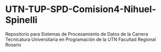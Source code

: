 # UTN-TUP-SPD-Comision4-Nihuel-Spinelli
Repositorio para Sistemas de Procesamiento de Datos de la Carrera Tecnicatura Universitaria en Programación de la UTN Facultad Regional Rosario
